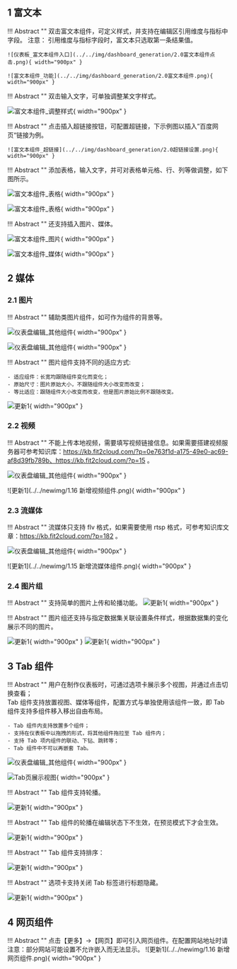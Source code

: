 ## 1 富文本

!!! Abstract ""
	双击富文本组件，可定义样式，并支持在编辑区引用维度与指标中字段。
	注意： 引用维度与指标字段时，富文本只选取第一条结果值。

	![仪表板_富文本组件入口](../../img/dashboard_generation/2.0富文本组件点击.png){ width="900px" }

	![富文本组件_功能](../../img/dashboard_generation/2.0富文本组件.png){ width="900px" }

!!! Abstract ""
	双击输入文字，可单独调整某文字样式。

![富文本组件_调整样式](../../img/dashboard_generation/2.0富文本样式调整.png){ width="900px" }

!!! Abstract ""
	点击插入超链接按钮，可配置超链接，下示例图以插入”百度网页“链接为例。

	![富文本组件_超链接](../../img/dashboard_generation/2.0超链接设置.png){ width="900px" }

!!! Abstract ""
	添加表格，输入文字，并可对表格单元格、行、列等做调整，如下图所示。

![富文本组件_表格](../../img/dashboard_generation/2.0富文本表格.png){ width="900px" }


![富文本组件_表格](../../img/dashboard_generation/2.0富文本表格属性设置.png){ width="900px" }

!!! Abstract ""
	还支持插入图片、媒体。

![富文本组件_图片](../../img/dashboard_generation/2.0富文本插入图片或者媒体.png){ width="900px" }

![富文本组件_媒体](../../img/dashboard_generation/2.0富文本插入媒体.png){ width="900px" }


## 2 媒体
### 2.1 图片

!!! Abstract ""
	辅助类图片组件，如可作为组件的背景等。

![仪表盘编辑_其他组件](../../img/dashboard_generation/仪表板图片组件.png){ width="900px" }

![仪表盘编辑_其他组件](../../img/dashboard_generation/2.0点击上传图片.png){ width="900px" }


!!! Abstract ""
	图片组件支持不同的适应方式:

    - 适应组件：长宽均跟随组件变化而变化；
    - 原始尺寸：图片原始大小，不跟随组件大小改变而改变；
    - 等比适应：跟随组件大小改变而改变，但是图片原始比例不跟随改变。

![更新1](../../newimg/1.1%20图片组件支持不同的适应方式.PNG){ width="900px" }

### 2.2 视频

!!! Abstract ""
	不能上传本地视频，需要填写视频链接信息。如果需要搭建视频服务器可参考知识库：https://kb.fit2cloud.com/?p=0e763f1d-a175-49e0-ac69-af8d39fb789b、https://kb.fit2cloud.com/?p=15 。

![仪表盘编辑_其他组件](../../img/dashboard_generation/仪表板视频组件.png){ width="900px" }

![更新1](../../newimg/1.16 新增视频组件.png){ width="900px" }

### 2.3 流媒体

!!! Abstract ""
	流媒体只支持 flv 格式，如果需要使用 rtsp 格式，可参考知识库文章：https://kb.fit2cloud.com/?p=182 。

![仪表盘编辑_其他组件](../../img/dashboard_generation/仪表板流媒体组件.png){ width="900px" }

![更新1](../../newimg/1.15 新增流媒体组件.png){ width="900px" }

### 2.4 图片组
!!! Abstract ""
	支持简单的图片上传和轮播功能。
![更新1](../../newimg/新增图片组组件1.png){ width="900px" }

!!! Abstract ""
	图片组还支持与指定数据集关联设置条件样式，根据数据集的变化展示不同的图片。

![更新1](../../newimg/新增图片组组件2.png){ width="900px" }
![更新1](../../newimg/新增图片组组件.gif){ width="900px" }

## 3 Tab 组件

!!! Abstract ""
	用户在制作仪表板时，可通过选项卡展示多个视图，并通过点击切换查看；  
	Tab 组件支持放置视图、媒体等组件，配置方式与单独使用该组件一致，即 Tab 组件支持多组件移入移出自由布局。

	- Tab 组件内支持放置多个组件；
	- 支持在仪表板中以拖拽的形式，将其他组件拖拉至 Tab 组件内；
	- 支持 Tab 项内组件的联动、下钻、跳转等；
	- Tab 组件中不可以再嵌套 Tab。

![仪表盘编辑_其他组件](../../img/dashboard_generation/2.0Tab组件.png){ width="900px" }

![Tab页展示视图](../../img/dashboard_generation/2.0选择tab1.png){ width="900px" }


!!! Abstract ""
	Tab 组件支持轮播。

![更新1](../../newimg/1.1%20Tab%20组件支持轮播1.PNG){ width="900px" }

!!! Abstract ""
	Tab 组件的轮播在编辑状态下不生效，在预览模式下才会生效。

![更新1](../../newimg/1.1%20Tab%20组件支持轮播2.gif){ width="900px" }

!!! Abstract ""
	Tab 组件支持排序：

![更新1](../../newimg/1.1%20Tab%20组件支持排序.PNG){ width="900px" }

!!! Abstract ""
	选项卡支持关闭 Tab 标签进行标题隐藏。

![更新1](../../newimg/%20选项卡支持关闭%20Tab%20标签进行标题隐藏.PNG){ width="900px" }


## 4 网页组件

!!! Abstract ""
	点击【更多】->【网页】即可引入网页组件。在配置网站地址时请注意：部分网站可能设置不允许嵌入而无法显示。
![更新1](../../newimg/1.16 新增网页组件.png){ width="900px" }



